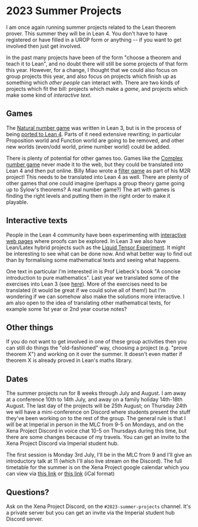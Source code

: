 # 2023 Summer Projects

I am once again running summer projects related to the Lean theorem prover. This summer they will be in Lean 4. You don't have
to have registered or have filled in a UROP form or anything -- if you want to get involved then just get involved.

In the past many projects have been of the form "choose a theorem and teach it to Lean", and no doubt there will
still be some projects of that form this year. However, for a change, I thought that we could also focus on
group projects this year, and also focus on projects which finish up as something which *other people* can interact
with. There are two kinds of projects which fit the bill: projects which make a *game*, and projects which make
some kind of *interactive text*. 

## Games

The [Natural number game](https://www.ma.imperial.ac.uk/~buzzard/xena/natural_number_game/) was written in Lean 3, but is in 
the process of being [ported to Lean 4](https://adam.math.hhu.de/).
Parts of it need extensive rewriting; in particular Proposition world and Function world are going to be removed, and
other new worlds (even/odd world, prime number world) could be added.

There is plenty of potential for other games too. Games like the 
[Complex number game](https://github.com/ImperialCollegeLondon/complex-number-game) never made it to the web,
but they could be translated into Lean 4 and then put online. Billy Miao wrote a [filter game](https://github.com/Biiiilly/filter)
as part of his M2R project! This needs to be translated into Lean 4 as well. There are plenty of other games that
one could imagine (perhaps a group theory game going up to Sylow's theorems? A real number game?) The art with games
is finding the right levels and putting them in the right order to make it playable.

## Interactive texts

People in the Lean 4 community have been experimenting with 
[interactive web pages](https://www.imo.universite-paris-saclay.fr/~patrick.massot/Examples/ContinuousFrom.html) where
proofs can be explored. In Lean 3 we also have Lean/Latex hybrid projects such as the
[Liquid Tensor Experiment](https://leanprover-community.github.io/liquid/).
It might be interesting to see what can be done now. And what better way to find out than by formalising
some mathematical texts and seeing what happens.

One text in particular I'm interested in is Prof Liebeck's book "A concise introduction to pure mathematics". Last year we translated
some of the exercises into Lean 3 (see [here](https://github.com/ImperialCollegeLondon/m1fexplained/)). More of the exercises need
to be translated (it would be great if we could solve all of them!) but I'm wondering if we can somehow also make the
solutions more interactive. I am also open to the idea of translating other mathematical texts, for example some 1st year or 2nd year
course notes?

## Other things

If you do not want to get involved in one of these group activities then you can still do things the "old-fashioned" way, choosing
a project (e.g. "prove theorem X") and working on it over the summer. It doesn't even matter if theorem X is already proved
in Lean's maths library.

## Dates

The summer projects run for 8 weeks through July and August. I am away at a conference 10th to 14th July, 
and away on a family holiday 14th-18th August. The last day of the projects will be 25th August; on Thursday 24th
we will have a mini-conference on Discord where students present the stuff they've been working on to the rest of the group.
The general rule is that I will be at Imperial in person in the MLC from 9-5 on Mondays, and on the Xena Project Discord in voice
chat 10-5 on Thursdays during this time, but there are some changes because of my travels. You can get an invite to the Xena
Project Discord via Imperial student hub. 

The first session is Monday 3rd July, I'll be in the MLC from 9 and I'll give an introductory talk at 11 (which I'll
also live stream on the Discord). The full timetable for the summer is on the Xena Project google calendar which you
can view via [this link](https://calendar.google.com/calendar/embed?src=l26hcfbgvh1ba0i216mf9l0llk%40group.calendar.google.com&ctz=Europe%2FLondon)
or [this link](https://calendar.google.com/calendar/ical/l26hcfbgvh1ba0i216mf9l0llk%40group.calendar.google.com/public/basic.ics) (iCal format)

## Questions?

Ask on the Xena Project Discord, on the `#2023-summer-projects` channel. It's a private server but you can get an invite via the Imperial student hub Discord server.
